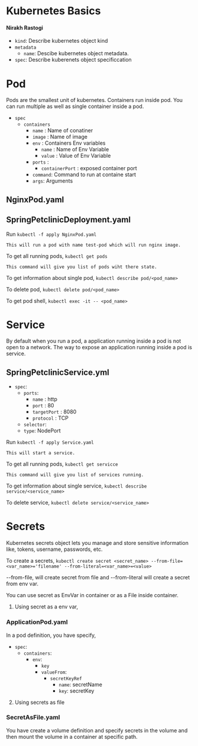 # Kubernetes Basics
#### Nirakh Rastogi

- `kind`: Describe kubernetes object kind
- `metadata`
  - `name`: Descibe kubernetes object metadata.
- `spec`: Describe kuberenets object specificcation

# Pod
Pods are the smallest unit of kubernetes. Containers run inside pod. You can run multiple as well as single container inside a pod.

- `spec`
  - `containers`
    - `name` : Name of conatiner
    - `image` : Name of image
    - `env` : Containers Env variables
      - `name` : Name of Env Variable
      - `value` : Value of Env Variable
    - `ports` :
      - `containerPort` : exposed container port
    - `command`: Command to run at containe start
    - `args`: Arguments

## NginxPod.yaml
## SpringPetclinicDeployment.yaml
Run `kubectl -f apply NginxPod.yaml`

    This will run a pod with name test-pod which will run nginx image.

To get all running pods,
`kubectl get pods`

    This command will give you list of pods wiht there state.

To get information about single pod,
`kubectl describe pod/<pod_name>`

To delete pod,
`kubectl delete pod/<pod_name>`

To get pod shell,
`kubectl exec -it -- <pod_name>`


# Service
By default when you run a pod, a application running inside a pod is not open to a network. The way to expose an application running inside a pod is service.
## SpringPetclinicService.yml

- `spec`:
    - `ports`:
      - `name` : http
      - `port` : 80
      - `targetPort` : 8080
      - `protocol` : TCP
  - `selector`:
  - `type`: NodePort

Run `kubectl -f apply Service.yaml`

    This will start a service.

To get all running pods,
`kubectl get servicce`

    This command will give you list of services running.

To get information about single service,
`kubectl describe service/<service_name>`

To delete service,
`kubectl delete service/<service_name>`

# Secrets
Kubernetes secrets object lets you manage and store sensitive information like, tokens, username, passwords, etc.

To create a secrets,
`kubectl create secret <secret_name> --from-file=<var_name>='filename' --from-literal=<var_name>=<value>`

--from-file, will create secret from file and --from-literal will create a secret from env var.

You can use secret as EnvVar in container or as a File inside container.

1. Using secret as a env var,
### ApplicationPod.yaml
In a pod definition, you have specify,
- `spec`:
  - `containers`:
    - `env`:
      - `key`
      - `valueFrom`:
        - `secretKeyRef`
          - `name`: secretName
          - `key`: secretKey

2. Using secrets as file
### SecretAsFile.yaml
You have create a volume definition and specify secrets in the volume and then mount the volume in a container at specific path.
